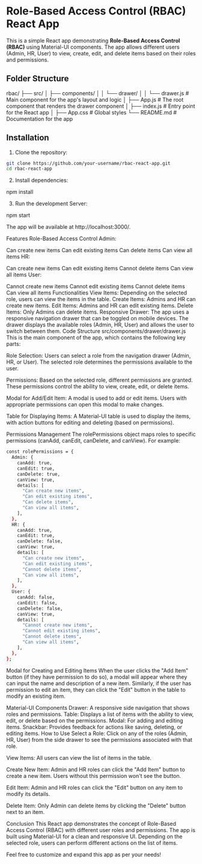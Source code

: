 # Role-Based Access Control (RBAC) React App

This is a simple React app demonstrating **Role-Based Access Control (RBAC)** using Material-UI components. The app allows different users (Admin, HR, User) to view, create, edit, and delete items based on their roles and permissions.

## Folder Structure
rbac/ ├── src/ │ ├── components/ │ │ └── drawer/ │ │ └── drawer.js # Main component for the app's layout and logic │ ├── App.js # The root component that renders the drawer component │ ├── index.js # Entry point for the React app │ ├── App.css # Global styles └── README.md # Documentation for the app

## Installation

1. Clone the repository:

```bash
git clone https://github.com/your-username/rbac-react-app.git
cd rbac-react-app
```

2. Install dependencies:

npm install

3. Run the development Server:

npm start

The app will be available at http://localhost:3000/.

Features
Role-Based Access Control
Admin:

Can create new items
Can edit existing items
Can delete items
Can view all items
HR:

Can create new items
Can edit existing items
Cannot delete items
Can view all items
User:

Cannot create new items
Cannot edit existing items
Cannot delete items
Can view all items
Functionalities
View Items: Depending on the selected role, users can view the items in the table.
Create Items: Admins and HR can create new items.
Edit Items: Admins and HR can edit existing items.
Delete Items: Only Admins can delete items.
Responsive Drawer: The app uses a responsive navigation drawer that can be toggled on mobile devices. The drawer displays the available roles (Admin, HR, User) and allows the user to switch between them.
Code Structure
src/components/drawer/drawer.js
This is the main component of the app, which contains the following key parts:

Role Selection: Users can select a role from the navigation drawer (Admin, HR, or User). The selected role determines the permissions available to the user.

Permissions: Based on the selected role, different permissions are granted. These permissions control the ability to view, create, edit, or delete items.

Modal for Add/Edit Item: A modal is used to add or edit items. Users with appropriate permissions can open this modal to make changes.

Table for Displaying Items: A Material-UI table is used to display the items, with action buttons for editing and deleting (based on permissions).

Permissions Management
The rolePermissions object maps roles to specific permissions (canAdd, canEdit, canDelete, and canView). For example:
```bash
const rolePermissions = {
  Admin: {
    canAdd: true,
    canEdit: true,
    canDelete: true,
    canView: true,
    details: [
      "Can create new items",
      "Can edit existing items",
      "Can delete items",
      "Can view all items",
    ],
  },
  HR: {
    canAdd: true,
    canEdit: true,
    canDelete: false,
    canView: true,
    details: [
      "Can create new items",
      "Can edit existing items",
      "Cannot delete items",
      "Can view all items",
    ],
  },
  User: {
    canAdd: false,
    canEdit: false,
    canDelete: false,
    canView: true,
    details: [
      "Cannot create new items",
      "Cannot edit existing items",
      "Cannot delete items",
      "Can view all items",
    ],
  },
};
```

Modal for Creating and Editing Items
When the user clicks the "Add Item" button (if they have permission to do so), a modal will appear where they can input the name and description of a new item. Similarly, if the user has permission to edit an item, they can click the "Edit" button in the table to modify an existing item.

Material-UI Components
Drawer: A responsive side navigation that shows roles and permissions.
Table: Displays a list of items with the ability to view, edit, or delete based on the permissions.
Modal: For adding and editing items.
Snackbar: Provides feedback for actions like saving, deleting, or editing items.
How to Use
Select a Role: Click on any of the roles (Admin, HR, User) from the side drawer to see the permissions associated with that role.

View Items: All users can view the list of items in the table.

Create New Item: Admin and HR roles can click the "Add Item" button to create a new item. Users without this permission won't see the button.

Edit Item: Admin and HR roles can click the "Edit" button on any item to modify its details.

Delete Item: Only Admin can delete items by clicking the "Delete" button next to an item.

Conclusion
This React app demonstrates the concept of Role-Based Access Control (RBAC) with different user roles and permissions. The app is built using Material-UI for a clean and responsive UI. Depending on the selected role, users can perform different actions on the list of items.

Feel free to customize and expand this app as per your needs!
